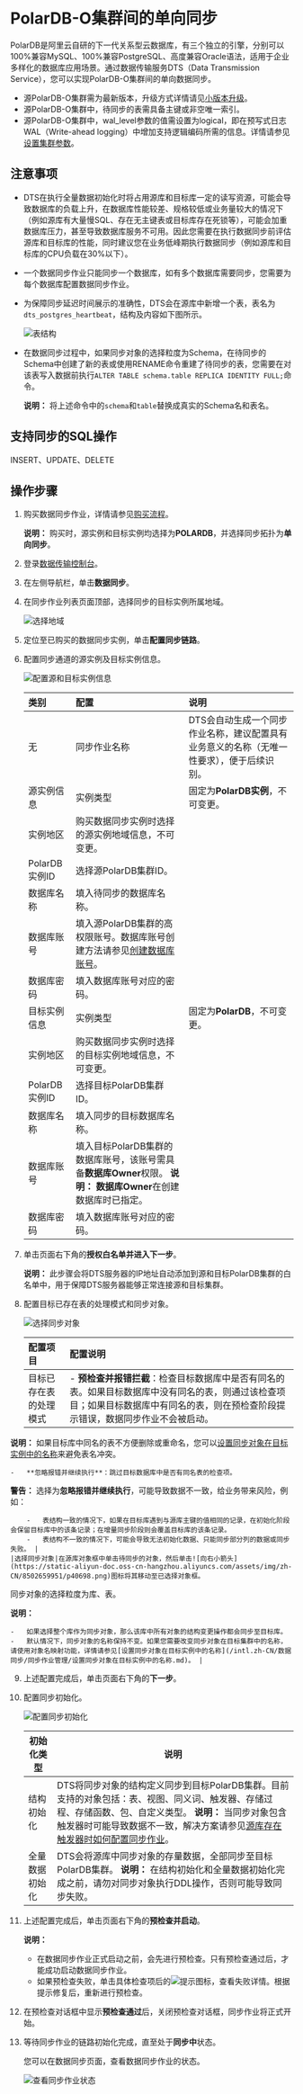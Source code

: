 # PolarDB-O集群间的单向同步

PolarDB是阿里云自研的下一代关系型云数据库，有三个独立的引擎，分别可以100%兼容MySQL、100%兼容PostgreSQL、高度兼容Oracle语法，适用于企业多样化的数据库应用场景。通过数据传输服务DTS（Data Transmission Service），您可以实现PolarDB-O集群间的单向数据同步。

-   源PolarDB-O集群需为最新版本，升级方式详情请见[小版本升级]()。
-   源PolarDB-O集群中，待同步的表需具备主键或非空唯一索引。
-   源PolarDB-O集群中，wal\_level参数的值需设置为logical，即在预写式日志WAL（Write-ahead logging）中增加支持逻辑编码所需的信息。详情请参见[设置集群参数]()。

## 注意事项

-   DTS在执行全量数据初始化时将占用源库和目标库一定的读写资源，可能会导致数据库的负载上升，在数据库性能较差、规格较低或业务量较大的情况下（例如源库有大量慢SQL、存在无主键表或目标库存在死锁等），可能会加重数据库压力，甚至导致数据库服务不可用。因此您需要在执行数据同步前评估源库和目标库的性能，同时建议您在业务低峰期执行数据同步（例如源库和目标库的CPU负载在30%以下）。
-   一个数据同步作业只能同步一个数据库，如有多个数据库需要同步，您需要为每个数据库配置数据同步作业。
-   为保障同步延迟时间展示的准确性，DTS会在源库中新增一个表，表名为`dts_postgres_heartbeat`，结构及内容如下图所示。

    ![表结构](https://static-aliyun-doc.oss-cn-hangzhou.aliyuncs.com/assets/img/zh-CN/3920649951/p94992.png)

-   在数据同步过程中，如果同步对象的选择粒度为Schema，在待同步的Schema中创建了新的表或使用RENAME命令重建了待同步的表，您需要在对该表写入数据前执行`ALTER TABLE schema.table REPLICA IDENTITY FULL;`命令。

    **说明：** 将上述命令中的`schema`和`table`替换成真实的Schema名和表名。


## 支持同步的SQL操作

INSERT、UPDATE、DELETE

## 操作步骤

1.  购买数据同步作业，详情请参见[购买流程](/intl.zh-CN/快速入门/购买流程.md)。

    **说明：** 购买时，源实例和目标实例均选择为**POLARDB**，并选择同步拓扑为**单向同步**。

2.  登录[数据传输控制台](https://dts-intl.console.aliyun.com/)。

3.  在左侧导航栏，单击**数据同步**。

4.  在同步作业列表页面顶部，选择同步的目标实例所属地域。

    ![选择地域](https://static-aliyun-doc.oss-cn-hangzhou.aliyuncs.com/assets/img/zh-CN/7349459951/p50604.png)

5.  定位至已购买的数据同步实例，单击**配置同步链路**。

6.  配置同步通道的源实例及目标实例信息。

    ![配置源和目标实例信息](https://static-aliyun-doc.oss-cn-hangzhou.aliyuncs.com/assets/img/zh-CN/1920649951/p98209.png)

    |类别|配置|说明|
    |:-|:-|:-|
    |无|同步作业名称|DTS会自动生成一个同步作业名称，建议配置具有业务意义的名称（无唯一性要求），便于后续识别。|
    |源实例信息|实例类型|固定为**PolarDB实例**，不可变更。|
    |实例地区|购买数据同步实例时选择的源实例地域信息，不可变更。|
    |PolarDB实例ID|选择源PolarDB集群ID。|
    |数据库名称|填入待同步的数据库名称。|
    |数据库账号|填入源PolarDB集群的高权限账号。数据库账号创建方法请参见[创建数据库账号]()。|
    |数据库密码|填入数据库账号对应的密码。|
    |目标实例信息|实例类型|固定为**PolarDB**，不可变更。|
    |实例地区|购买数据同步实例时选择的目标实例地域信息，不可变更。|
    |PolarDB实例ID|选择目标PolarDB集群ID。|
    |数据库名称|填入同步的目标数据库名称。|
    |数据库账号|填入目标PolarDB集群的数据库账号，该账号需具备**数据库Owner**权限。 **说明：** **数据库Owner**在创建数据库时已指定。 |
    |数据库密码|填入数据库账号对应的密码。|

7.  单击页面右下角的**授权白名单并进入下一步**。

    **说明：** 此步骤会将DTS服务器的IP地址自动添加到源和目标PolarDB集群的白名单中，用于保障DTS服务器能够正常连接源和目标集群。

8.  配置目标已存在表的处理模式和同步对象。

    ![选择同步对象](https://static-aliyun-doc.oss-cn-hangzhou.aliyuncs.com/assets/img/zh-CN/1920649951/p98211.png)

    |配置项目|配置说明|
    |:---|:---|
    |目标已存在表的处理模式|    -   **预检查并报错拦截**：检查目标数据库中是否有同名的表。如果目标数据库中没有同名的表，则通过该检查项目；如果目标数据库中有同名的表，则在预检查阶段提示错误，数据同步作业不会被启动。

**说明：** 如果目标库中同名的表不方便删除或重命名，您可以[设置同步对象在目标实例中的名称](/intl.zh-CN/数据同步/同步作业管理/设置同步对象在目标实例中的名称.md)来避免表名冲突。

    -   **忽略报错并继续执行**：跳过目标数据库中是否有同名表的检查项。

**警告：** 选择为**忽略报错并继续执行**，可能导致数据不一致，给业务带来风险，例如：

        -   表结构一致的情况下，如果在目标库遇到与源库主键的值相同的记录，在初始化阶段会保留目标库中的该条记录；在增量同步阶段则会覆盖目标库的该条记录。
        -   表结构不一致的情况下，可能会导致无法初始化数据、只能同步部分列的数据或同步失败。 |
    |选择同步对象|在源库对象框中单击待同步的对象，然后单击![向右小箭头](https://static-aliyun-doc.oss-cn-hangzhou.aliyuncs.com/assets/img/zh-CN/8502659951/p40698.png)图标将其移动至已选择对象框。

同步对象的选择粒度为库、表。

**说明：**

    -   如果选择整个库作为同步对象，那么该库中所有对象的结构变更操作都会同步至目标库。
    -   默认情况下，同步对象的名称保持不变。如果您需要改变同步对象在目标集群中的名称，请使用对象名映射功能，详情请参见[设置同步对象在目标实例中的名称](/intl.zh-CN/数据同步/同步作业管理/设置同步对象在目标实例中的名称.md)。 |

9.  上述配置完成后，单击页面右下角的**下一步**。

10. 配置同步初始化。

    ![配置同步初始化](https://static-aliyun-doc.oss-cn-hangzhou.aliyuncs.com/assets/img/zh-CN/1920649951/p98213.png)

    |初始化类型|说明|
    |-----|--|
    |结构初始化|DTS将同步对象的结构定义同步到目标PolarDB集群。目前支持的对象包括：表、视图、同义词、触发器、存储过程、存储函数、包、自定义类型。 **说明：** 当同步对象包含触发器时可能导致数据不一致，解决方案请参见[源库存在触发器时如何配置同步作业](/intl.zh-CN/最佳实践/源库存在触发器时如何配置同步作业.md)。 |
    |全量数据初始化|DTS会将源库中同步对象的存量数据，全部同步至目标PolarDB集群。 **说明：** 在结构初始化和全量数据初始化完成之前，请勿对同步对象执行DDL操作，否则可能导致同步失败。 |

11. 上述配置完成后，单击页面右下角的**预检查并启动**。

    **说明：**

    -   在数据同步作业正式启动之前，会先进行预检查。只有预检查通过后，才能成功启动数据同步作业。
    -   如果预检查失败，单击具体检查项后的![提示](https://static-aliyun-doc.oss-cn-hangzhou.aliyuncs.com/assets/img/zh-CN/8502659951/p47468.png)图标，查看失败详情。根据提示修复后，重新进行预检查。
12. 在预检查对话框中显示**预检查通过**后，关闭预检查对话框，同步作业将正式开始。

13. 等待同步作业的链路初始化完成，直至处于**同步中**状态。

    您可以在数据同步页面，查看数据同步作业的状态。

    ![查看同步作业状态](https://static-aliyun-doc.oss-cn-hangzhou.aliyuncs.com/assets/img/zh-CN/1349459951/p41059.png)


